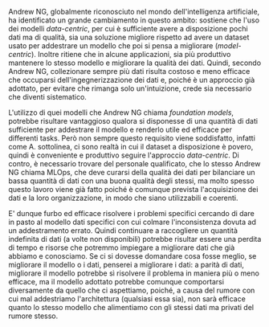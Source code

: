 Andrew NG, globalmente riconosciuto nel mondo dell'intelligenza artificiale, ha identificato un grande cambiamento in questo ambito: sostiene che l'uso dei modelli *data-centric*, per cui è sufficiente avere a disposizione pochi dati ma di qualità, sia una soluzione migliore rispetto ad avere un dataset usato per addestrare un modello che poi si pensa a migliorare (*model-centric*). Inoltre ritiene che in alcune applicazioni, sia più produttivo mantenere lo stesso modello e migliorare la qualità dei dati. Quindi, secondo Andrew NG, collezionare sempre più dati risulta costoso e meno efficace che occuparsi dell'ingegnerizzazione dei dati e, poiché è un approccio già adottato, per evitare che rimanga solo un'intuizione, crede sia necessario che diventi sistematico.

<!--## Foundation models
Sono modelli che vengono addestrati su una vasta quantità di dati e di cui si può fare un tuning per applicazioni specifiche. Ma non è banale verificare che siano equi e liberi da bias. Più in generale risultano efficiaci per alcuni problemi, ma non per altri. 

Inoltre, alcuni domini applicativi sollevano problemi di scalabilità perché se dovessimo costruire dei foundation models per la computer vision, si dovrebbero processare una gran quantità di immagini. -->


L'utilizzo di quei modelli che Andrew NG chiama *foundation models*, potrebbe risultare vantaggioso qualora si disponesse di una quantità di dati sufficiente per addestrare il modello e renderlo utile ed efficace per differenti tasks. Però non sempre questo requisito viene soddisfatto, infatti come A. sottolinea, ci sono realtà in cui il dataset a disposizione è povero, quindi è conveniente e produttivo seguire l'approccio *data-centric*. Di contro, è necessario trovare del personale qualificato, che lo stesso Andrew NG chiama MLOps, che deve curarsi della qualità dei dati per bilanciare un bassa quantità di dati con una buona qualità degli stessi, ma molto spesso questo lavoro viene già fatto poiché è comunque prevista l'acquisizione dei dati e la loro organizzazione, in modo che siano utilizzabili e coerenti.

<!--## Da big data a good data 
Migliorare il modello (e dunque il codice), è stato il paradigma con cui i problemi sono stati via via risolti, ma per alcuni domini applicativi, è più produttivo migliorare i dati. 
Questo cambiamento risulta fondamentale ed utile per quelle aziende che non hanno a disposizione un grande data sets su cui addestrare i modelli, per cui averne pochi ma attentamente progettati può essere sufficiente. 

In questo caso si parla di prendere dei modelli già addestrati che potranno essere rifiniti attraverso la scelta di un giusto sottoinsieme di dati che è permessa dall'uso di strumenti idonei che permettono di etichettare queste immagini consistentemente. Invece se utilizzassimo solo tanti dati che poi risultano rumorosi, allora si ignora il problema e si collezionano più dati per ricoprirli. Ma è più efficiente ricoprire questi casi dando in pasto al modello dei dati specifici che permettono di risolvere l'inconsistenza dovuta al rumore. Se il bias è per un certo sottoinsieme, cambiare tutta l'archietettura per eliminarlo, è difficile. Quindi è necessario avere strumenti che permettano di accorgersi che il bias sia relativo ad un subset dei dati così da attirare l'attenzione. 
Collezionare tanti dati per tutto può essere costoso

Questi modelli data-centric non possono essere la soluzione assoluta, ma devono essere accompagnati da strumenti che danno la possibilià alle aziende, di avere strumenti per ingegnerizzare i dati e sfruttare la loro conoscenza del dominio per costruire il modello adatto.-->


E' dunque furbo ed efficace risolvere i problemi specifici cercando di dare in pasto al modello dati specifici con cui colmare l'inconsistenza dovuta ad un addestramento errato. Quindi continuare a raccogliere un quantità indefinita di dati (a volte non disponibili) potrebbe risultar essere una perdita di tempo e risorse che potremmo impiegare a migliorare dati che già abbiamo e conosciamo. Se ci si dovesse domandare cosa fosse meglio, se migliorare il modello o i dati, penserei a migliorare i dati: a parità di dati, migliorare il modello potrebbe sì risolvere il problema in maniera più o meno efficace, ma il modello adottato potrebbe comunque comportarsi diversamente da quello che ci aspettiamo, poiché, a causa del rumore con cui mal addestriamo l'architettura (qualsiasi essa sia), non sarà efficace quanto lo stesso modello che alimentiamo con gli stessi dati ma privati del rumore stesso.

<!--## Dati sintetici
Potrebbero essere utili ma userebbe metodologie che risultano più facili come il data augmentation che prevede di applicare trasformazioni reali a dati per ottenerne degli altri ingrandendo il data set a disposizione.-->